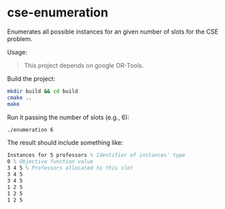 # cse-enumeration
Enumerates all possible instances for an given number of slots for the CSE problem.

Usage:

> This project depends on google OR-Tools.

Build the project:

```bash
mkdir build && cd build
cmake ..
make
```

Run it passing the number of slots (e.g., 6):

```bash
./enumeration 6
``` 

The result should include something like:

```latex
Instances for 5 professors % Identifier of instances' type
0 % Objective function value
3 4 5 % Professors allocated to this slot
3 4 5 
3 4 5 
1 2 5 
1 2 5 
1 2 5 
```